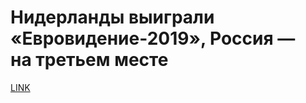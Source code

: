 # Нидерланды выиграли «Евровидение-2019», Россия — на третьем месте



[LINK](https://varlamov.ru/3440706.html)